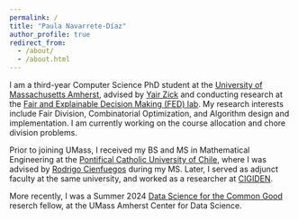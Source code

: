 ```yaml
---
permalink: /
title: "Paula Navarrete-Díaz"
author_profile: true
redirect_from: 
  - /about/
  - /about.html
---
```


I am a third-year Computer Science PhD student at the [University of Massachusetts Amherst](https://www.cics.umass.edu), advised by [Yair Zick](https://people.cs.umass.edu/~yzick/) and conducting research at the [Fair and Explainable Decision Making (FED) lab](https://people.cs.umass.edu/~yzick/people.html). My research interests include Fair Division, Combinatorial Optimization, and Algorithm design and implementation. I am currently working on the course allocation and chore division problems.

Prior to joining UMass, I received my BS and MS in Mathematical Engineering at the [Pontifical Catholic University of Chile](https://www.ing.uc.cl/en/), where I was advised by [Rodrigo Cienfuegos](https://scholar.google.com/citations?hl=en&user=Twh1PxcAAAAJ&view_op=list_works) during my MS. Later, I served as adjunct faculty at the same university, and worked as a researcher at [CIGIDEN](https://www.cigiden.cl/en/).

More recently, I was a Summer 2024 [Data Science for the Common Good](https://ds.cs.umass.edu/programs/ds4cg/ds4cg-team) reserch fellow, at the UMass Amherst Center for Data Science.
